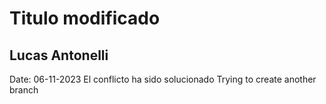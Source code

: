 # Titulo modificado
## Lucas Antonelli
Date: 06-11-2023
El conflicto ha sido solucionado
Trying to create another branch